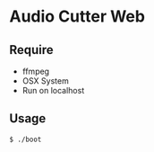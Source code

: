 
Audio Cutter Web
================

## Require

* ffmpeg
* OSX System
* Run on localhost

## Usage

```
$ ./boot
```

